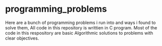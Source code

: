 # programming_problems

Here are a bunch of programming problems i run into and ways i found to solve them, All code in this repository is writtien in C program.
Most of the code in this respository are  basic Algorithmic solutions to problems with clear objectives.
